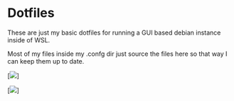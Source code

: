 # Dotfiles

These are just my basic dotfiles for running a GUI based debian instance inside of WSL.

Most of my files inside my .confg dir just source the files here so that way I can keep them up to date.

[<img src="https://imgur.com/LWFFyvE">]

[<img src="https://imgur.com/l6Q1B9C">]
